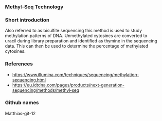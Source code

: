 ### Methyl-Seq Technology


### Short introduction

Also referred to as bisulfite sequencing this method is used to study methylation patterns of DNA. Unmethylated cytosines are converted to uracil during library preparation and identified as thymine in the sequencing data. This can then be used to determine the percentage of methylated cytosines.







### References
-	https://www.illumina.com/techniques/sequencing/methylation-sequencing.html
-	https://eu.idtdna.com/pages/products/next-generation-sequencing/methods/methyl-seq

### Github names
Matthias-git-12 

